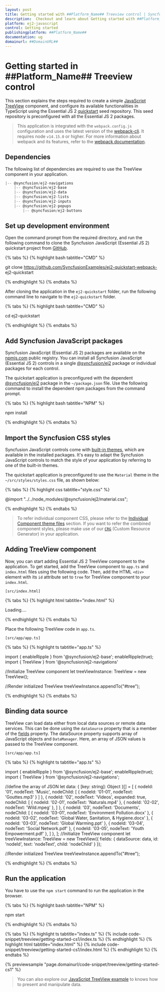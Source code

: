 ```yaml
---
layout: post
title: Getting started with ##Platform_Name## Treeview control | Syncfusion
description:  Checkout and learn about Getting started with ##Platform_Name## Treeview control of Syncfusion Essential JS 2 and more details.
platform: ej2-javascript
control: Getting started 
publishingplatform: ##Platform_Name##
documentation: ug
domainurl: ##DomainURL##
---
```


# Getting started in ##Platform_Name## Treeview control

This section explains the steps required to create a simple [JavaScript TreeView](https://www.syncfusion.com/javascript-ui-controls/js-treeview) component, and configure its available functionalities in TypeScript using the Essential JS 2 [quickstart](https://github.com/SyncfusionExamples/ej2-quickstart-webpack-) seed repository. This seed repository is preconfigured with all the Essential JS 2 packages.

> This application is integrated with the `webpack.config.js` configuration and uses the latest version of the [webpack-cli](https://webpack.js.org/api/cli/#commands). It requires node `v14.15.0` or higher. For more information about webpack and its features, refer to the [webpack documentation](https://webpack.js.org/guides/getting-started/).

## Dependencies

The following list of dependencies are required to use the TreeView component in your application.

```javascript
|-- @syncfusion/ej2-navigations
    |-- @syncfusion/ej2-base
    |-- @syncfusion/ej2-data
    |-- @syncfusion/ej2-lists
    |-- @syncfusion/ej2-inputs
    |-- @syncfusion/ej2-popups
        |-- @syncfusion/ej2-buttons
```

## Set up development environment

Open the command prompt from the required directory, and run the following command to clone the Syncfusion JavaScript (Essential JS 2) quickstart project from [GitHub](https://github.com/SyncfusionExamples/ej2-quickstart-webpack-).

{% tabs %}
{% highlight bash tabtitle="CMD" %}

git clone https://github.com/SyncfusionExamples/ej2-quickstart-webpack- ej2-quickstart

{% endhighlight %}
{% endtabs %}

After cloning the application in the `ej2-quickstart` folder, run the following command line to navigate to the `ej2-quickstart` folder.

{% tabs %}
{% highlight bash tabtitle="CMD" %}

cd ej2-quickstart

{% endhighlight %}
{% endtabs %}

## Add Syncfusion JavaScript packages

Syncfusion JavaScript (Essential JS 2) packages are available on the [npmjs.com](https://www.npmjs.com/~syncfusionorg) public registry. You can install all Syncfusion JavaScript (Essential JS 2) controls in a single [@syncfusion/ej2](https://www.npmjs.com/package/@syncfusion/ej2) package or individual packages for each control.

The quickstart application is preconfigured with the dependent [@syncfusion/ej2](https://www.npmjs.com/package/@syncfusion/ej2) package in the `~/package.json` file. Use the following command to install the dependent npm packages from the command prompt.

{% tabs %}
{% highlight bash tabtitle="NPM" %}

npm install

{% endhighlight %}
{% endtabs %}

## Import the Syncfusion CSS styles

Syncfusion JavaScript controls come with [built-in themes](https://ej2.syncfusion.com/documentation/appearance/theme/), which are available in the installed packages. It's easy to adapt the Syncfusion JavaScript controls to match the style of your application by referring to one of the built-in themes.

The quickstart application is preconfigured to use the `Material` theme in the `~/src/styles/styles.css` file, as shown below: 

{% tabs %}
{% highlight css tabtitle="style.css" %}

@import "../../node_modules/@syncfusion/ej2/material.css";

{% endhighlight %}
{% endtabs %}

> To refer individual component CSS, please refer to the [Individual Component theme files](../appearance/theme/#referring-individual-control-theme) section. If you want to refer the combined component styles, please make use of our [`CRG`](https://crg.syncfusion.com/) (Custom Resource Generator) in your application.

## Adding TreeView component

Now, you can start adding Essential JS 2 TreeView component to the application. To get started, add the TreeView component to `app.ts` and `index.html` files using the following code. Then, add the HTML `<div>` element with its `id` attribute set to `tree` for TreeView component to your `index.html`.

`[src/index.html]`

{% tabs %}
{% highlight html tabtitle="index.html" %}

<!DOCTYPE html>
<html lang="en">

<head>
    <title>Essential JS 2 for TreeView</title>
    <meta charset="utf-8" />
    <meta name="viewport" content="width=device-width, initial-scale=1.0" />
    <meta name="description" content="Essential JS 2 for TreeView UI Control" />
    <meta name="author" content="Syncfusion" />
    <link rel="shortcut icon" href="resources/favicon.ico" />
    <link href="https://maxcdn.bootstrapcdn.com/bootstrap/3.3.7/css/bootstrap.min.css" rel="stylesheet" />
</head>

<body>
    <div id='loader'>Loading....</div>
    <div id='container'>
        <div id='treeparent'>
            <div id="tree"></div>
        </div>
    </div>
</body>

</html>

{% endhighlight %}
{% endtabs %}

Place the following TreeView code in `app.ts`.

`[src/app/app.ts]`

{% tabs %}
{% highlight ts tabtitle="app.ts" %}

import { enableRipple } from '@syncfusion/ej2-base';
enableRipple(true);
import { TreeView } from '@syncfusion/ej2-navigations'

//Initialize TreeView component
let treeViewInstance: TreeView = new TreeView();

//Render initialized TreeView
treeViewInstance.appendTo("#tree");

{% endhighlight %}
{% endtabs %}

## Binding data source

TreeView can load data either from local data sources or remote data services. This can be done using the `dataSource` property that is a member of the [fields](../api/treeview#fields) property. The dataSource property supports array of JavaScript objects and `DataManager`. Here, an array of JSON values is passed to the TreeView component.

`[src/app/app.ts]`

{% tabs %}
{% highlight ts tabtitle="app.ts" %}

import { enableRipple } from '@syncfusion/ej2-base';
enableRipple(true);
import { TreeView } from '@syncfusion/ej2-navigations';

//define the array of JSON
let data: { [key: string]: Object }[] = [
    {
        nodeId: '01', nodeText: 'Music',
        nodeChild: [
            { nodeId: '01-01', nodeText: 'Gouttes.mp3' }
        ]
    },
    {
        nodeId: '02', nodeText: 'Videos', expanded: true,
        nodeChild: [
            { nodeId: '02-01', nodeText: 'Naturals.mp4' },
            { nodeId: '02-02', nodeText: 'Wild.mpeg' },
        ]
    },
    {
        nodeId: '03', nodeText: 'Documents',
        nodeChild: [
            { nodeId: '03-01', nodeText: 'Environment Pollution.docx' },
            { nodeId: '03-02', nodeText: 'Global Water, Sanitation, & Hygiene.docx' },
            { nodeId: '03-03', nodeText: 'Global Warming.ppt' },
            { nodeId: '03-04', nodeText: 'Social Network.pdf' },
            { nodeId: '03-05', nodeText: 'Youth Empowerment.pdf' },
        ]
    },
];
//Initialize TreeView component
let treeViewInstance: TreeView = new TreeView({
    fields: { dataSource: data, id: 'nodeId', text: 'nodeText', child: 'nodeChild' }
});

//Render initialized TreeView
treeViewInstance.appendTo("#tree");

{% endhighlight %}
{% endtabs %}

## Run the application

You have to use the `npm start` command to run the application in the browser.

{% tabs %}
{% highlight bash tabtitle="NPM" %}

npm start

{% endhighlight %}
{% endtabs %}

{% tabs %}
{% highlight ts tabtitle="index.ts" %}
{% include code-snippet/treeview/getting-started-cs1/index.ts %}
{% endhighlight %}
{% highlight html tabtitle="index.html" %}
{% include code-snippet/treeview/getting-started-cs1/index.html %}
{% endhighlight %}
{% endtabs %}
          
{% previewsample "page.domainurl/code-snippet/treeview/getting-started-cs1" %}

> You can also explore our [JavaScript TreeView example](https://ej2.syncfusion.com/demos/#/material/treeview/default.html) to knows how to present and manipulate data.